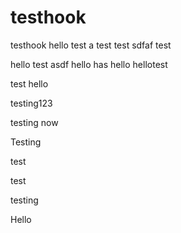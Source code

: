 testhook
========

testhook
hello
test
a
test
test
sdfaf
test

hello
test
asdf
hello
has
hello
hellotest


test
hello

testing123

testing
now

Testing

test

test

testing

Hello
